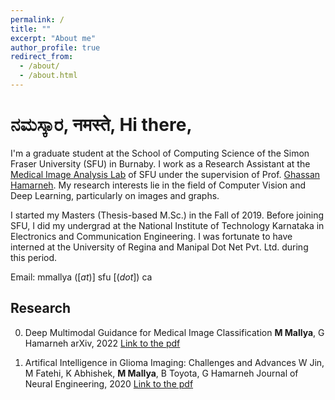 ```yaml
---
permalink: /
title: ""
excerpt: "About me"
author_profile: true
redirect_from: 
  - /about/
  - /about.html
---
```


<!-- Welcome to my e-home! -->


ನಮಸ್ಕಾರ, नमस्ते, Hi there,
===

I'm a graduate student at the School of Computing Science of the Simon Fraser University (SFU) in Burnaby. I work as a Research Assistant at the [Medical Image Analysis Lab](https://www.medicalimageanalysis.com/) of SFU under the supervision of Prof. [Ghassan Hamarneh](https://scholar.google.com/citations?user=61DdlkAAAAAJ). My research interests lie in the field of Computer Vision and Deep Learning, particularly on images and graphs.

I started my Masters (Thesis-based M.Sc.) in the Fall of 2019. Before joining SFU, I did my undergrad at the National Institute of Technology Karnataka in Electronics and Communication Engineering. I was fortunate to have interned at the University of Regina and Manipal Dot Net Pvt. Ltd. during this period. 

<!-- Here's my [CV](https://drive.google.com/file/d/1Rg--6h9s2V9dd5wZNkomOUAA29ZV3pAq/view?usp=sharing).-->

Email: mmallya ([_at_)] sfu [(_dot_]) ca


Research
---

0. Deep Multimodal Guidance for Medical Image Classification 
   **M Mallya**, G Hamarneh
   arXiv, 2022 [Link to the pdf](https://arxiv.org/pdf/2203.05683.pdf)
   
1. Artifical Intelligence in Glioma Imaging: Challenges and Advances
   W Jin, M Fatehi, K Abhishek, **M Mallya**, B Toyota, G Hamarneh
   Journal of Neural Engineering, 2020 [Link to the pdf](https://iopscience.iop.org/article/10.1088/1741-2552/ab8131/pdf)
